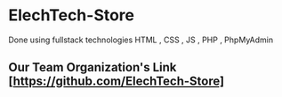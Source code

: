 # ElechTech-Store
Done using fullstack technologies HTML , CSS , JS , PHP , PhpMyAdmin

## Our Team Organization's Link [https://github.com/ElechTech-Store]
